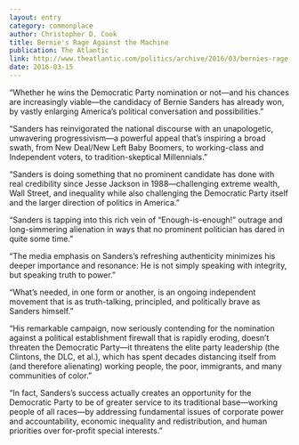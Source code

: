 ```yaml
---
layout: entry
category: commonplace
author: Christopher D. Cook
title: Bernie's Rage Against the Machine
publication: The Atlantic
link: http://www.theatlantic.com/politics/archive/2016/03/bernies-rage-against-the-machine/473763/
date: 2016-03-15
---
```


“Whether he wins the Democratic Party nomination or not—and his chances are increasingly viable—the candidacy of Bernie Sanders has already won, by vastly enlarging America’s political conversation and possibilities.”

“Sanders has reinvigorated the national discourse with an unapologetic, unwavering progressivism—a powerful appeal that’s inspiring a broad swath, from New Deal/New Left Baby Boomers, to working-class and Independent voters, to tradition-skeptical Millennials.”

“Sanders is doing something that no prominent candidate has done with real credibility since Jesse Jackson in 1988—challenging extreme wealth, Wall Street, and inequality while also challenging the Democratic Party itself and the larger direction of politics in America.”

“Sanders is tapping into this rich vein of “Enough-is-enough!” outrage and long-simmering alienation in ways that no prominent politician has dared in quite some time.”

“The media emphasis on Sanders’s refreshing authenticity minimizes his deeper importance and resonance: He is not simply speaking with integrity, but speaking truth to power.”

“What’s needed, in one form or another, is an ongoing independent movement that is as truth-talking, principled, and politically brave as Sanders himself.”

“His remarkable campaign, now seriously contending for the nomination against a political establishment firewall that is rapidly eroding, doesn’t threaten the Democratic Party—it threatens the elite party leadership (the Clintons, the DLC, et al.), which has spent decades distancing itself from (and therefore alienating) working people, the poor, immigrants, and many communities of color.”

“In fact, Sanders’s success actually creates an opportunity for the Democratic Party to be of greater service to its traditional base—working people of all races—by addressing fundamental issues of corporate power and accountability, economic inequality and redistribution, and human priorities over for-profit special interests.”
